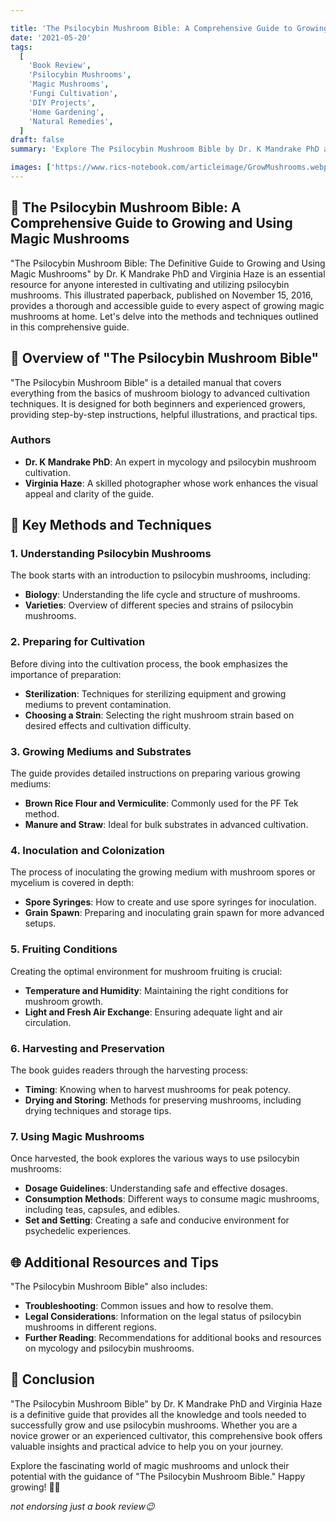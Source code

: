 ```yaml
---

title: 'The Psilocybin Mushroom Bible: A Comprehensive Guide to Growing and Using Magic Mushrooms 🍄'
date: '2021-05-20'
tags:
  [
    'Book Review',
    'Psilocybin Mushrooms',
    'Magic Mushrooms',
    'Fungi Cultivation',
    'DIY Projects',
    'Home Gardening',
    'Natural Remedies',
  ]
draft: false
summary: 'Explore The Psilocybin Mushroom Bible by Dr. K Mandrake PhD and Virginia Haze, a definitive guide to growing and using magic mushrooms. Discover the detailed methods and techniques outlined in this comprehensive book. 🌱'

images: ['https://www.rics-notebook.com/articleimage/GrowMushrooms.webp', 'https://www.rics-notebook.com/articleimage/Books/GrowMushrooms.webp']
---
```


## 🌟 The Psilocybin Mushroom Bible: A Comprehensive Guide to Growing and Using Magic Mushrooms

"The Psilocybin Mushroom Bible: The Definitive Guide to Growing and Using Magic Mushrooms" by Dr. K Mandrake PhD and Virginia Haze is an essential resource for anyone interested in cultivating and utilizing psilocybin mushrooms. This illustrated paperback, published on November 15, 2016, provides a thorough and accessible guide to every aspect of growing magic mushrooms at home. Let's delve into the methods and techniques outlined in this comprehensive guide.

## 📘 Overview of "The Psilocybin Mushroom Bible"

"The Psilocybin Mushroom Bible" is a detailed manual that covers everything from the basics of mushroom biology to advanced cultivation techniques. It is designed for both beginners and experienced growers, providing step-by-step instructions, helpful illustrations, and practical tips.

### Authors

- **Dr. K Mandrake PhD**: An expert in mycology and psilocybin mushroom cultivation.
- **Virginia Haze**: A skilled photographer whose work enhances the visual appeal and clarity of the guide.

## 🌱 Key Methods and Techniques

### 1. Understanding Psilocybin Mushrooms

The book starts with an introduction to psilocybin mushrooms, including:

- **Biology**: Understanding the life cycle and structure of mushrooms.
- **Varieties**: Overview of different species and strains of psilocybin mushrooms.

### 2. Preparing for Cultivation

Before diving into the cultivation process, the book emphasizes the importance of preparation:

- **Sterilization**: Techniques for sterilizing equipment and growing mediums to prevent contamination.
- **Choosing a Strain**: Selecting the right mushroom strain based on desired effects and cultivation difficulty.

### 3. Growing Mediums and Substrates

The guide provides detailed instructions on preparing various growing mediums:

- **Brown Rice Flour and Vermiculite**: Commonly used for the PF Tek method.
- **Manure and Straw**: Ideal for bulk substrates in advanced cultivation.

### 4. Inoculation and Colonization

The process of inoculating the growing medium with mushroom spores or mycelium is covered in depth:

- **Spore Syringes**: How to create and use spore syringes for inoculation.
- **Grain Spawn**: Preparing and inoculating grain spawn for more advanced setups.

### 5. Fruiting Conditions

Creating the optimal environment for mushroom fruiting is crucial:

- **Temperature and Humidity**: Maintaining the right conditions for mushroom growth.
- **Light and Fresh Air Exchange**: Ensuring adequate light and air circulation.

### 6. Harvesting and Preservation

The book guides readers through the harvesting process:

- **Timing**: Knowing when to harvest mushrooms for peak potency.
- **Drying and Storing**: Methods for preserving mushrooms, including drying techniques and storage tips.

### 7. Using Magic Mushrooms

Once harvested, the book explores the various ways to use psilocybin mushrooms:

- **Dosage Guidelines**: Understanding safe and effective dosages.
- **Consumption Methods**: Different ways to consume magic mushrooms, including teas, capsules, and edibles.
- **Set and Setting**: Creating a safe and conducive environment for psychedelic experiences.

## 🌐 Additional Resources and Tips

"The Psilocybin Mushroom Bible" also includes:

- **Troubleshooting**: Common issues and how to resolve them.
- **Legal Considerations**: Information on the legal status of psilocybin mushrooms in different regions.
- **Further Reading**: Recommendations for additional books and resources on mycology and psilocybin mushrooms.

## 🌠 Conclusion

"The Psilocybin Mushroom Bible" by Dr. K Mandrake PhD and Virginia Haze is a definitive guide that provides all the knowledge and tools needed to successfully grow and use psilocybin mushrooms. Whether you are a novice grower or an experienced cultivator, this comprehensive book offers valuable insights and practical advice to help you on your journey.

Explore the fascinating world of magic mushrooms and unlock their potential with the guidance of "The Psilocybin Mushroom Bible." Happy growing! 🌱🍄

_not endorsing just a book review😉_
